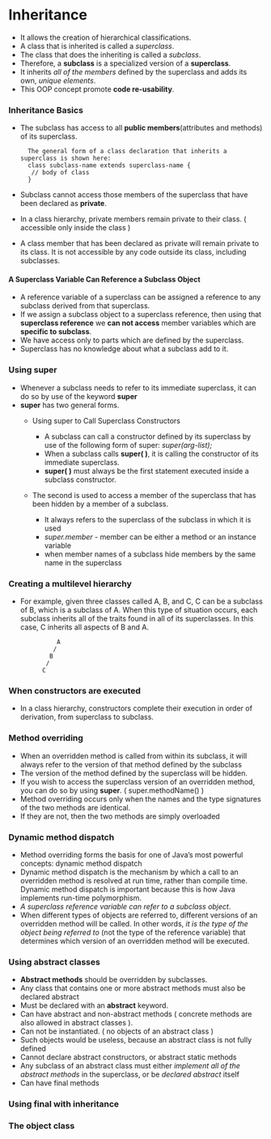 # Inheritance
- It allows the creation of hierarchical classifications.
- A class that is inherited is called a _superclass_.
- The class that does the inheriting is called a _subclass_.
- Therefore, a **subclass** is a specialized version of a **superclass**.
- It inherits _all of the members_ defined by the superclass and adds its own, _unique elements_.
- This OOP concept promote **code re-usability**.

### Inheritance Basics

- The subclass has access to all **public members**(attributes and methods) of its superclass.


        The general form of a class declaration that inherits a superclass is shown here:
        class subclass-name extends superclass-name {
         // body of class
        }

- Subclass cannot access those members of the superclass that have been declared as **private**.
- In a class hierarchy, private members remain private to their class. ( accessible only inside the class )
- A class member that has been declared as private will remain private to its class. It is not
  accessible by any code outside its class, including subclasses.
  
#### A Superclass Variable Can Reference a Subclass Object
- A reference variable of a superclass can be assigned a reference to any subclass derived
  from that superclass.
- If we assign a subclass object to a superclass reference, then using that **superclass reference** we **can not access** member 
  variables which are **specific to subclass**.
- We have access only to parts which are defined by the superclass.
- Superclass has no knowledge about what a subclass add to it.  
  
### Using super
- Whenever a subclass needs to refer to its immediate superclass, it can do so by use of the keyword **super**
- **super** has two general forms. 
    - Using super to Call Superclass Constructors
        - A subclass can call a constructor defined by its superclass by use of the following form of
          super:
          _super(arg-list);_
        - When a subclass calls **super( )**, it is calling the constructor of its immediate superclass.
        - **super( )** must always be the first statement executed inside a subclass constructor.
        
    - The second is used to access a member of the superclass that has been hidden by a member of a subclass.
        - It always refers to the superclass of the subclass in which it is used
        - _super.member_ - member can be either a method or an instance variable
        - when member names of a subclass hide members by the same name in the superclass

### Creating a multilevel hierarchy
- For example, given three classes called A, B, and C, C can be a subclass of B, which
  is a subclass of A. When this type of situation occurs, each subclass inherits all of the traits
  found in all of its superclasses. In this case, C inherits all aspects of B and A.
  
  
                A
               / 
              B
             /
            C

### When constructors are executed
- In a class hierarchy, constructors complete their execution in order of derivation, from superclass to subclass. 

### Method overriding
- When an overridden method is called from within its subclass, it will always refer to the version of that method defined by the subclass
- The version of the method defined by the superclass will be hidden.
- If you wish to access the superclass version of an overridden method, you can do so by using **super**. ( super.methodName() )
- Method overriding occurs only when the names and the type signatures of the two methods are identical.
- If they are not, then the two methods are simply overloaded

### Dynamic method dispatch
- Method overriding forms the basis for one of Java’s most powerful concepts: dynamic method dispatch
- Dynamic method dispatch is the mechanism by which a call to an overridden method is resolved at run time, rather than
  compile time. Dynamic method dispatch is important because this is how Java implements run-time polymorphism.
- _A superclass reference variable can refer to a subclass object_.
- When different types of objects are referred to, different versions of an overridden method
  will be called. In other words, _it is the type of the object being referred to_ (not the type of the
  reference variable) that determines which version of an overridden method will be executed.

### Using abstract classes
- **Abstract methods** should be overridden by subclasses.
- Any class that contains one or more abstract methods must also be declared abstract
- Must be declared with an **abstract** keyword.
- Can have abstract and non-abstract methods (  concrete methods are also allowed in abstract classes ).
- Can not be instantiated. ( no objects of an abstract class )
- Such objects would be useless, because an abstract class is not fully defined
- Cannot declare abstract constructors, or abstract static methods
- Any subclass of an abstract class must either _implement all of the abstract methods_ in the superclass, or be _declared abstract_ itself
- Can have final methods

### Using final with inheritance

### The object class